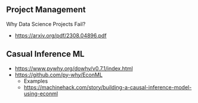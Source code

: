 ## Project Management
Why Data Science Projects Fail?
-   https://arxiv.org/pdf/2308.04896.pdf

## Casual Inference ML
- https://www.pywhy.org/dowhy/v0.7.1/index.html
- https://github.com/py-why/EconML
  -  Examples
  -  https://machinehack.com/story/building-a-causal-inference-model-using-econml
